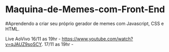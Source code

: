 # Maquina-de-Memes-com-Front-End



#Aprendendo a criar seu próprio gerador de memes com Javascript, CSS e HTML.

Live AoVivo  16/11 as 19hr - https://www.youtube.com/watch?v=qJAUZ9soSCY.
             17/11 as 19hr -



